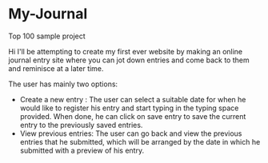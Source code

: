 # My-Journal
Top 100 sample project

Hi I'll be attempting to create my first ever website by making an online journal entry site where you can jot down entries and come back to them and reminisce at a later time.

The user has mainly two options:
  - Create a new entry : The user can select a suitable date for when he would like to register his entry and start typing in the typing space provided. When done, he can click on save entry to save the current entry to the previously saved entries.
  - View previous entries: The user can go back and view the previous entries that he submitted, which will be arranged by the date in which he submitted with a preview of his entry.

